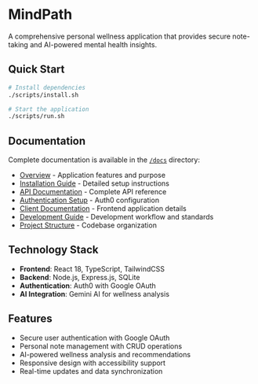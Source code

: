 # MindPath

A comprehensive personal wellness application that provides secure note-taking and AI-powered mental health insights.

## Quick Start

```bash
# Install dependencies
./scripts/install.sh

# Start the application
./scripts/run.sh
```

## Documentation

Complete documentation is available in the [`/docs`](docs/) directory:

- [Overview](docs/overview.md) - Application features and purpose
- [Installation Guide](docs/installation.md) - Detailed setup instructions
- [API Documentation](docs/api.md) - Complete API reference
- [Authentication Setup](docs/authentication.md) - Auth0 configuration
- [Client Documentation](docs/client.md) - Frontend application details
- [Development Guide](docs/development.md) - Development workflow and standards
- [Project Structure](docs/project-structure.md) - Codebase organization

## Technology Stack

- **Frontend**: React 18, TypeScript, TailwindCSS
- **Backend**: Node.js, Express.js, SQLite
- **Authentication**: Auth0 with Google OAuth
- **AI Integration**: Gemini AI for wellness analysis

## Features

- Secure user authentication with Google OAuth
- Personal note management with CRUD operations
- AI-powered wellness analysis and recommendations
- Responsive design with accessibility support
- Real-time updates and data synchronization

